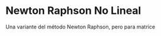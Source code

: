 
# Newton Raphson No Lineal
 
Una variante del método Newton Raphson, pero para matrice
<!--stackedit_data:
eyJoaXN0b3J5IjpbMTg4NDE3NTgxXX0=
-->